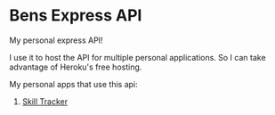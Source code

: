 # Bens Express API

My personal express API!

I use it to host the API for multiple personal applications. So I can take advantage of Heroku's free hosting.

My personal apps that use this api:
1. [Skill Tracker](https://github.com/benjenkinsv95/skill-tracker)